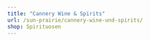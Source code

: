 ```yaml
---
title: "Cannery Wine & Spirits"
url: /sun-prairie/cannery-wine-und-spirits/
shop: Spirituosen
---
```

